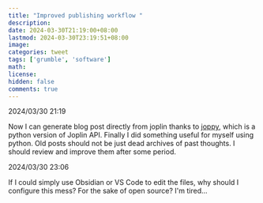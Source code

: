 ```yaml
---
title: "Improved publishing workflow "
description: 
date: 2024-03-30T21:19:00+08:00
lastmod: 2024-03-30T23:19:51+08:00
image: 
categories: tweet
tags: ['grumble', 'software']
math: 
license: 
hidden: false
comments: true
---
```


2024/03/30 21:19

Now I can generate blog post directly from joplin thanks to [joppy](https://github.com/marph91/joppy), which is a python version of Joplin API. Finally I did something useful for myself using python. Old posts should not be just dead archives of past thoughts. I should review and improve them after some period.

2024/03/30 23:06

If I could simply use Obsidian or VS Code to edit the files, why should I configure this mess? For the sake of open source? I'm tired...

